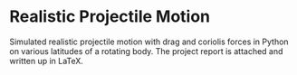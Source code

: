 # Realistic Projectile Motion
Simulated realistic projectile motion with drag and coriolis forces in Python on various latitudes of a rotating body. The project report is attached and written up in LaTeX. 

